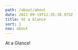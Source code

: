 ```yaml
---
path: /about/about
date: 2021-09-19T12:35:38.975Z
title: At a Glance
sort: 1
nav: about
---
```


At a Glance!
